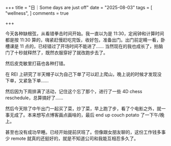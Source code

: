 +++
title = "日｜Some days are just off"
date = "2025-08-03"
tags = [
    "wellness",
]
comments = true

+++

今天各种缺根弦，从看错拳击时间开始。我一直以为是 11:30，定闹钟和计算时间都是按 11:30 算的，嗨紧赶慢赶吃完饭，收好包，准备出门。出门前定睛一看，卧槽课是 11 点的，已经错过了开场时间不能进了…… 当然现在的我也成长了，拍脑门了十秒就释然了，既然衣服穿好了就改跑步去了。

然后皮克敏里打菇也各种打错。

在 REI 上研究了半天帽子以为自己下单了可以赶上爬山，晚上说的时候才发现没下单，又紧急下单…… 

然后因为下周排满了活动，记住这个忘了那个，进行了一些 4D chess reschedule，总算搞好了…… 

然后今天除了中午出门一起买了菜，炒了菜，早上跑了步，看了个电影之外，就一事无成了。本来想写点博客画点画啥的，最后 end up couch potato 了一下午/晚上。

甚至也没有成功早睡。已经开始提前厌班了。但像跟女朋友聊的，这份工作钱多事少 remote 就真的还挺好的，就是不知道公司和我能互相忍多久了。